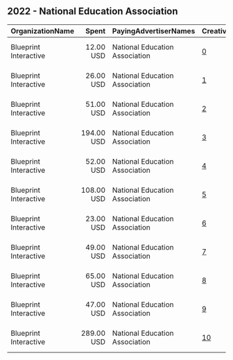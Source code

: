 ## 2022 - National Education Association 
|OrganizationName|Spent|PayingAdvertiserNames|CreativeUrls|Impressions|Genders|AgeBrackets|CountryCodes|BillingAddresses|CandidateBallotInformation|
|:---|---:|:---|:---|---:|:---|:---|:---|:---|:---|
|Blueprint Interactive|12.00 USD|National Education Association|[0](https://www.snap.com/political-ads/asset/8dbf4e76d8a174626a9e04943b31d0e6d65e4bcde187a47727d6e7d75f4b453e?mediaType=jpg)|1,089||18+|united states|"1730 Rhode Island Ave NW Suite 1014,Washington,20036,US"||
|Blueprint Interactive|26.00 USD|National Education Association|[1](https://www.snap.com/political-ads/asset/243a86494e9a282924ca9423371ff664968e64521b426c4e22e10eabeedc306a?mediaType=jpg)|16,711||14-18|united states|"1730 Rhode Island Ave NW Suite 1014,Washington,20036,US"||
|Blueprint Interactive|51.00 USD|National Education Association|[2](https://www.snap.com/political-ads/asset/e0df8745cefdf2466046f046bb2f549da12409a4d0de074c1985161e55038c24?mediaType=jpg)|29,499||14-18|united states|"1730 Rhode Island Ave NW Suite 1014,Washington,20036,US"||
|Blueprint Interactive|194.00 USD|National Education Association|[3](https://www.snap.com/political-ads/asset/ac6f53953d6bf47b49cb5d2fadee2fa486890fa8b503e622cddd3f46becda36f?mediaType=jpg)|107,509||14-18|united states|"1730 Rhode Island Ave NW Suite 1014,Washington,20036,US"||
|Blueprint Interactive|52.00 USD|National Education Association|[4](https://www.snap.com/political-ads/asset/19fe95c65fdf6062b37e497893ff355e2aeb6edca0f305d90ab99f516a651a3c?mediaType=jpg)|30,200||14-18|united states|"1730 Rhode Island Ave NW Suite 1014,Washington,20036,US"||
|Blueprint Interactive|108.00 USD|National Education Association|[5](https://www.snap.com/political-ads/asset/38f97fdef79be65784e85d49ba1f45a2216f146e43bfa3a16b2a20cdeb9941e8?mediaType=jpg)|61,647||14-18|united states|"1730 Rhode Island Ave NW Suite 1014,Washington,20036,US"||
|Blueprint Interactive|23.00 USD|National Education Association|[6](https://www.snap.com/political-ads/asset/e70168ff4a682179f6313c0ba7ead0bd59d525974314cab4e3091404af767e8d?mediaType=jpg)|15,049||14-18|united states|"1730 Rhode Island Ave NW Suite 1014,Washington,20036,US"||
|Blueprint Interactive|49.00 USD|National Education Association|[7](https://www.snap.com/political-ads/asset/97d2fa978d43c0cdab167f028fb251a8fa6e36366b9d1fbb1872b0f3463f5cec?mediaType=jpg)|29,963||14-18|united states|"1730 Rhode Island Ave NW Suite 1014,Washington,20036,US"||
|Blueprint Interactive|65.00 USD|National Education Association|[8](https://www.snap.com/political-ads/asset/fc096a9453632ed97a291afd3d28af4a9ebd10f6aab092198da36de800e12cfd?mediaType=jpg)|29,948||14-18|united states|"1730 Rhode Island Ave NW Suite 1014,Washington,20036,US"||
|Blueprint Interactive|47.00 USD|National Education Association|[9](https://www.snap.com/political-ads/asset/fb2aa2adb4ffa5585a509e709dd827406a1fc7145fc8107f727e748f8474036c?mediaType=jpg)|26,165||14-18|united states|"1730 Rhode Island Ave NW Suite 1014,Washington,20036,US"||
|Blueprint Interactive|289.00 USD|National Education Association|[10](https://www.snap.com/political-ads/asset/567efe7d5bce7474e17d9f9bbf131775e516d6e09889d98304a0e109c8155c39?mediaType=jpg)|195,173||14-18|united states|"1730 Rhode Island Ave NW Suite 1014,Washington,20036,US"||
